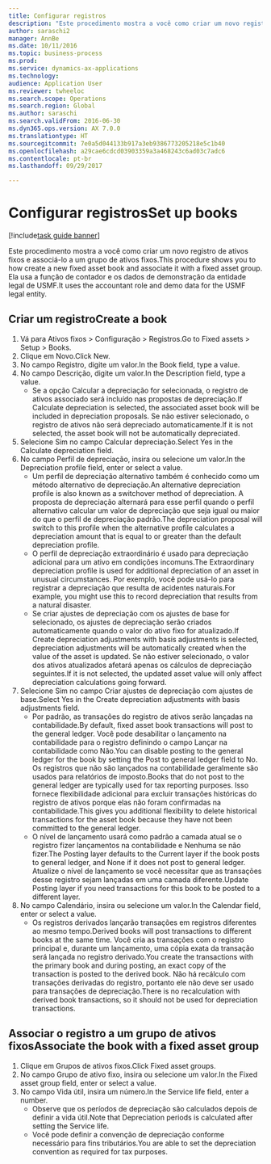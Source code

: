 ```yaml
--- 
title: Configurar registros
description: "Este procedimento mostra a você como criar um novo registro de ativos fixos e associá-lo a um grupo de ativos fixos."
author: saraschi2
manager: AnnBe
ms.date: 10/11/2016
ms.topic: business-process
ms.prod: 
ms.service: dynamics-ax-applications
ms.technology: 
audience: Application User
ms.reviewer: twheeloc
ms.search.scope: Operations
ms.search.region: Global
ms.author: saraschi
ms.search.validFrom: 2016-06-30
ms.dyn365.ops.version: AX 7.0.0
ms.translationtype: HT
ms.sourcegitcommit: 7e0a5d044133b917a3eb9386773205218e5c1b40
ms.openlocfilehash: a29cae6cdcd03903359a3a468243c6ad03c7adc6
ms.contentlocale: pt-br
ms.lasthandoff: 09/29/2017

---
```

# <a name="set-up-books"></a><span data-ttu-id="58b5a-103">Configurar registros</span><span class="sxs-lookup"><span data-stu-id="58b5a-103">Set up books</span></span>

[!include[task guide banner](../../includes/task-guide-banner.md)]

<span data-ttu-id="58b5a-104">Este procedimento mostra a você como criar um novo registro de ativos fixos e associá-lo a um grupo de ativos fixos.</span><span class="sxs-lookup"><span data-stu-id="58b5a-104">This procedure shows you to how create a new fixed asset book and associate it with a fixed asset group.</span></span> <span data-ttu-id="58b5a-105">Ela usa a função de contador e os dados de demonstração da entidade legal de USMF.</span><span class="sxs-lookup"><span data-stu-id="58b5a-105">It uses the accountant role and demo data for the USMF legal entity.</span></span>


## <a name="create-a-book"></a><span data-ttu-id="58b5a-106">Criar um registro</span><span class="sxs-lookup"><span data-stu-id="58b5a-106">Create a book</span></span>
1. <span data-ttu-id="58b5a-107">Vá para Ativos fixos > Configuração > Registros.</span><span class="sxs-lookup"><span data-stu-id="58b5a-107">Go to Fixed assets > Setup > Books.</span></span>
2. <span data-ttu-id="58b5a-108">Clique em Novo.</span><span class="sxs-lookup"><span data-stu-id="58b5a-108">Click New.</span></span>
3. <span data-ttu-id="58b5a-109">No campo Registro, digite um valor.</span><span class="sxs-lookup"><span data-stu-id="58b5a-109">In the Book field, type a value.</span></span>
4. <span data-ttu-id="58b5a-110">No campo Descrição, digite um valor.</span><span class="sxs-lookup"><span data-stu-id="58b5a-110">In the Description field, type a value.</span></span>
    * <span data-ttu-id="58b5a-111">Se a opção Calcular a depreciação for selecionada, o registro de ativos associado será incluído nas propostas de depreciação.</span><span class="sxs-lookup"><span data-stu-id="58b5a-111">If Calculate depreciation is selected, the associated asset book will be included in depreciation proposals.</span></span> <span data-ttu-id="58b5a-112">Se não estiver selecionado, o registro de ativos não será depreciado automaticamente.</span><span class="sxs-lookup"><span data-stu-id="58b5a-112">If it is not selected, the asset book will not be automatically depreciated.</span></span>  
5. <span data-ttu-id="58b5a-113">Selecione Sim no campo Calcular depreciação.</span><span class="sxs-lookup"><span data-stu-id="58b5a-113">Select Yes in the Calculate depreciation field.</span></span>
6. <span data-ttu-id="58b5a-114">No campo Perfil de depreciação, insira ou selecione um valor.</span><span class="sxs-lookup"><span data-stu-id="58b5a-114">In the Depreciation profile field, enter or select a value.</span></span>
    * <span data-ttu-id="58b5a-115">Um perfil de depreciação alternativo também é conhecido como um método alternativo de depreciação.</span><span class="sxs-lookup"><span data-stu-id="58b5a-115">An alternative depreciation profile is also known as a switchover method of depreciation.</span></span> <span data-ttu-id="58b5a-116">A proposta de depreciação alternará para esse perfil quando o perfil alternativo calcular um valor de depreciação que seja igual ou maior do que o perfil de depreciação padrão.</span><span class="sxs-lookup"><span data-stu-id="58b5a-116">The depreciation proposal will switch to this profile when the alternative profile calculates a depreciation amount that is equal to or greater than the default depreciation profile.</span></span>  
    * <span data-ttu-id="58b5a-117">O perfil de depreciação extraordinário é usado para depreciação adicional para um ativo em condições incomuns.</span><span class="sxs-lookup"><span data-stu-id="58b5a-117">The Extraordinary depreciation profile is used for additional depreciation of an asset in unusual circumstances.</span></span> <span data-ttu-id="58b5a-118">Por exemplo, você pode usá-lo para registrar a depreciação que resulta de acidentes naturais.</span><span class="sxs-lookup"><span data-stu-id="58b5a-118">For example, you might use this to record depreciation that results from a natural disaster.</span></span>  
    * <span data-ttu-id="58b5a-119">Se criar ajustes de depreciação com os ajustes de base for selecionado, os ajustes de depreciação serão criados automaticamente quando o valor do ativo fixo for atualizado.</span><span class="sxs-lookup"><span data-stu-id="58b5a-119">If Create depreciation adjustments with basis adjustments is selected, depreciation adjustments will be automatically created when the value of the asset is updated.</span></span> <span data-ttu-id="58b5a-120">Se não estiver selecionado, o valor dos ativos atualizados afetará apenas os cálculos de depreciação seguintes.</span><span class="sxs-lookup"><span data-stu-id="58b5a-120">If it is not selected, the updated asset value will only affect depreciation calculations going forward.</span></span>  
7. <span data-ttu-id="58b5a-121">Selecione Sim no campo Criar ajustes de depreciação com ajustes de base.</span><span class="sxs-lookup"><span data-stu-id="58b5a-121">Select Yes in the Create depreciation adjustments with basis adjustments field.</span></span>
    * <span data-ttu-id="58b5a-122">Por padrão, as transações do registro de ativos serão lançadas na contabilidade.</span><span class="sxs-lookup"><span data-stu-id="58b5a-122">By default, fixed asset book transactions will post to the general ledger.</span></span> <span data-ttu-id="58b5a-123">Você pode desabilitar o lançamento na contabilidade para o registro definindo o campo Lançar na contabilidade como Não.</span><span class="sxs-lookup"><span data-stu-id="58b5a-123">You can disable posting to the general ledger for the book by setting the Post to general ledger field to No.</span></span> <span data-ttu-id="58b5a-124">Os registros que não são lançados na contabilidade geralmente são usados para relatórios de imposto.</span><span class="sxs-lookup"><span data-stu-id="58b5a-124">Books that do not post to the general ledger are typically used for tax reporting purposes.</span></span> <span data-ttu-id="58b5a-125">Isso fornece flexibilidade adicional para excluir transações históricas do registro de ativos porque elas não foram confirmadas na contabilidade.</span><span class="sxs-lookup"><span data-stu-id="58b5a-125">This gives you additional flexibility to delete historical transactions for the asset book because they have not been committed to the general ledger.</span></span>  
    * <span data-ttu-id="58b5a-126">O nível de lançamento usará como padrão a camada atual se o registro fizer lançamentos na contabilidade e Nenhuma se não fizer.</span><span class="sxs-lookup"><span data-stu-id="58b5a-126">The Posting layer defaults to the Current layer if the book posts to general ledger, and None if it does not post to general ledger.</span></span> <span data-ttu-id="58b5a-127">Atualize o nível de lançamento se você necessitar que as transações desse registro sejam lançadas em uma camada diferente.</span><span class="sxs-lookup"><span data-stu-id="58b5a-127">Update Posting layer if you need transactions for this book to be posted to a different layer.</span></span>  
8. <span data-ttu-id="58b5a-128">No campo Calendário, insira ou selecione um valor.</span><span class="sxs-lookup"><span data-stu-id="58b5a-128">In the Calendar field, enter or select a value.</span></span>
    * <span data-ttu-id="58b5a-129">Os registros derivados lançarão transações em registros diferentes ao mesmo tempo.</span><span class="sxs-lookup"><span data-stu-id="58b5a-129">Derived books will post transactions to different books at the same time.</span></span> <span data-ttu-id="58b5a-130">Você cria as transações com o registro principal e, durante um lançamento, uma cópia exata da transação será lançada no registro derivado.</span><span class="sxs-lookup"><span data-stu-id="58b5a-130">You create the transactions with the primary book and during posting, an exact copy of the transaction is posted to the derived book.</span></span> <span data-ttu-id="58b5a-131">Não há recálculo com transações derivadas do registro, portanto ele não deve ser usado para transações de depreciação.</span><span class="sxs-lookup"><span data-stu-id="58b5a-131">There is no recalculation with derived book transactions, so it should not be used for depreciation transactions.</span></span>  

## <a name="associate-the-book-with-a-fixed-asset-group"></a><span data-ttu-id="58b5a-132">Associar o registro a um grupo de ativos fixos</span><span class="sxs-lookup"><span data-stu-id="58b5a-132">Associate the book with a fixed asset group</span></span>
1. <span data-ttu-id="58b5a-133">Clique em Grupos de ativos fixos.</span><span class="sxs-lookup"><span data-stu-id="58b5a-133">Click Fixed asset groups.</span></span>
2. <span data-ttu-id="58b5a-134">No campo Grupo de ativo fixo, insira ou selecione um valor.</span><span class="sxs-lookup"><span data-stu-id="58b5a-134">In the Fixed asset group field, enter or select a value.</span></span>
3. <span data-ttu-id="58b5a-135">No campo Vida útil, insira um número.</span><span class="sxs-lookup"><span data-stu-id="58b5a-135">In the Service life field, enter a number.</span></span>
    * <span data-ttu-id="58b5a-136">Observe que os períodos de depreciação são calculados depois de definir a vida útil.</span><span class="sxs-lookup"><span data-stu-id="58b5a-136">Note that Depreciation periods is calculated after setting the Service life.</span></span>  
    * <span data-ttu-id="58b5a-137">Você pode definir a convenção de depreciação conforme necessário para fins tributários.</span><span class="sxs-lookup"><span data-stu-id="58b5a-137">You are able to set the depreciation convention as required for tax purposes.</span></span>  


